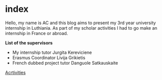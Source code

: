 # index

Hello, my name is AC and this blog aims to present my 3rd year university internship in Luthiania. As part of my scholar activities I had to go make an internship in France or abroad.


**List of the supervisors**

* My internship tutor Jurgita Kereviciene
* Erasmus Coordinator Livija Grikietis
* French dubbed project tutor Danguole Satkauskaite
   





[Acrtivities](2-Activities)
